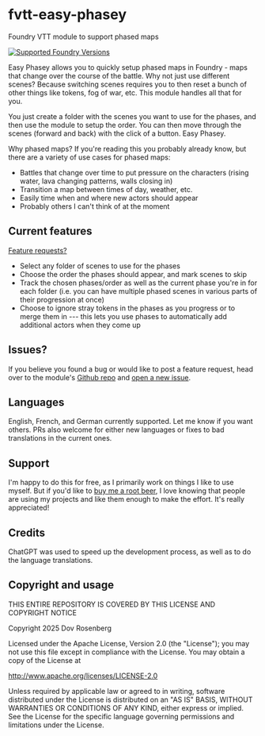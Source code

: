 # fvtt-easy-phasey
Foundry VTT module to support phased maps

[![Supported Foundry Versions](https://img.shields.io/endpoint?url=https://foundryshields.com/version?url=https://github.com/dovrosenberg/fvtt-easy-phasey/raw/main/module.json)](https://github.com/dovrosenberg/fvtt-easy-phasey)

Easy Phasey allows you to quickly setup phased maps in Foundry - maps that change over the course of the battle.  Why not just use different scenes?  Because switching scenes requires you to then reset a bunch of other things like tokens, fog of war, etc.  This module handles all that for you.

You just create a folder with the scenes you want to use for the phases, and then use the module to setup the order.  You can then move through the scenes (forward and back) with the click of a button.  Easy Phasey.

Why phased maps?  If you're reading this you probably already know, but there are a variety of use cases for phased maps: 
- Battles that change over time to put pressure on the characters (rising water, lava changing patterns, walls closing in)
- Transition a map between times of day, weather, etc.
- Easily time when and where new actors should appear
- Probably others I can't think of at the moment


## Current features
[Feature requests?](https://github.com/dovrosenberg/fvtt-easy-phasey/issues/new?template=feature_request.md)

- Select any folder of scenes to use for the phases
- Choose the order the phases should appear, and mark scenes to skip
- Track the chosen phases/order as well as the current phase you're in for each folder (i.e. you can have multiple phased scenes in various parts of their progression at once)
- Choose to ignore stray tokens in the phases as you progress or to merge them in --- this lets you use phases to automatically add additional actors when they come up


## Issues?

If you believe you found a bug or would like to post a feature request, head over to the module's [Github repo](https://github.com/dovrosenberg/fvtt-easy-phasey) and [open a new issue](https://github.com/dovrosenberg/fvtt-easy-phasey/issues/new/choose).

## Languages

English, French, and German currently supported.  Let me know if you want others.  PRs also welcome for either new languages or fixes to bad translations in the current ones.  

## Support
I'm happy to do this for free, as I primarily work on things I like to use myself.  But if you'd like to [buy me a root beer](https://ko-fi.com/phloro), I love knowing that people are using my projects and like them enough to make the effort. It's really appreciated!  

## Credits
ChatGPT was used to speed up the development process, as well as to do the language translations.


## Copyright and usage
THIS ENTIRE REPOSITORY IS COVERED BY THIS LICENSE AND COPYRIGHT NOTICE

Copyright 2025 Dov Rosenberg

Licensed under the Apache License, Version 2.0 (the "License"); you may not use this file except in compliance with the License. You may obtain a copy of the License at

  http://www.apache.org/licenses/LICENSE-2.0

Unless required by applicable law or agreed to in writing, software distributed under the License is distributed on an "AS IS" BASIS, WITHOUT WARRANTIES OR CONDITIONS OF ANY KIND, either express or implied.  See the License for the specific language governing permissions and limitations under the License.

